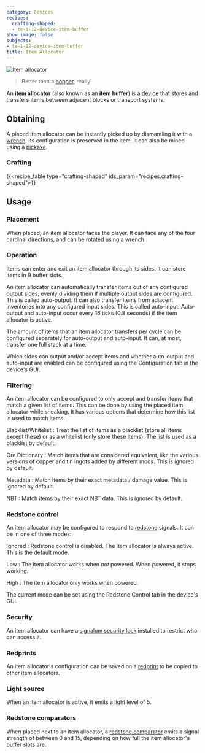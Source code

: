 ```yaml
---
category: Devices
recipes:
  crafting-shaped:
  - te-1-12-device-item-buffer
show_image: false
subjects:
- te-1-12-device-item-buffer
title: Item Allocator
---
```


![Item allocator](/images/docs/1.12/thermal-expansion/item-allocator.png)

> Better than a [hopper](https://minecraft.gamepedia.com/Hopper), really!


An **item allocator** (also known as an **item buffer**) is a
[device](../devices/) that stores and transfers items between adjacent blocks
or transport systems.


Obtaining
---------

A placed item allocator can be instantly picked up by dismantling it with a
[wrench](../../wrenches/). Its configuration is preserved in the item. It can
also be mined using a [pickaxe](https://minecraft.gamepedia.com/Pickaxe).

### Crafting
{{<recipe_table type="crafting-shaped" ids_param="recipes.crafting-shaped">}}


Usage
-----

### Placement
When placed, an item allocator faces the player. It can face any of the four
cardinal directions, and can be rotated using a [wrench](../../wrenches/).

### Operation
Items can enter and exit an item allocator through its sides. It can store items
in 9 buffer slots.

An item allocator can automatically transfer items out of any configured output
sides, evenly dividing them if multiple output sides are configured. This is
called auto-output. It can also transfer items from adjacent inventories into
any configured input sides. This is called auto-input. Auto-output and
auto-input occur every 16 ticks (0.8 seconds) if the item allocator is active.

The amount of items that an item allocator transfers per cycle can be configured
separately for auto-output and auto-input. It can, at most, transfer one full
stack at a time.

Which sides can output and/or accept items and whether auto-output and
auto-input are enabled can be configured using the Configuration tab in the
device's GUI.

### Filtering
An item allocator can be configured to only accept and transfer items that match
a given list of items. This can be done by using the placed item allocator while
sneaking. It has various options that determine how this list is used to match
items.

Blacklist/Whitelist
: Treat the list of items as a blacklist (store all items except these) or as a
whitelist (only store these items). The list is used as a blacklist by default.

Ore Dictionary
: Match items that are considered equivalent, like the various versions of
copper and tin ingots added by different mods. This is ignored by default.

Metadata
: Match items by their exact metadata / damage value. This is ignored by
default.

NBT
: Match items by their exact NBT data. This is ignored by default.

### Redstone control
An item allocator may be configured to respond to
[redstone](https://minecraft.gamepedia.com/Redstone) signals. It can be in one
of three modes:

Ignored
: Redstone control is disabled. The item allocator is always active. This is the
default mode.

Low
: The item allocator works when *not* powered. When powered, it stops working.

High
: The item allocator only works when powered.

The current mode can be set using the Redstone Control tab in the device's GUI.

### Security
An item allocator can have a [signalum security
lock](../../thermal-foundation/signalum-security-lock/) installed to restrict who can access it.

### Redprints
An item allocator's configuration can be saved on a [redprint](../../thermal-foundation/redprint/)
to be copied to other item allocators.

### Light source
When an item allocator is active, it emits a light level of 5.

### Redstone comparators
When placed next to an item allocator, a [redstone
comparator](https://minecraft.gamepedia.com/Redstone_Comparator) emits a signal
strength of between 0 and 15, depending on how full the item allocator's buffer
slots are.
